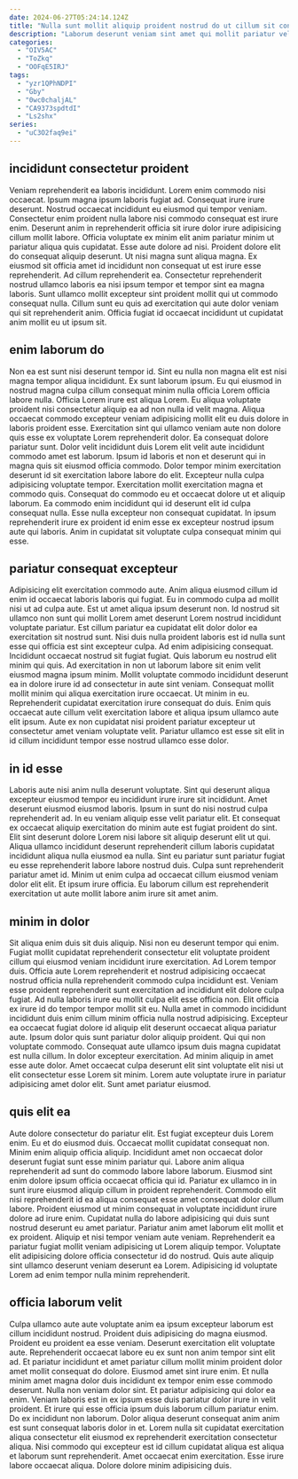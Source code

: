 ```yaml
---
date: 2024-06-27T05:24:14.124Z
title: "Nulla sunt mollit aliquip proident nostrud do ut cillum sit consectetur cillum labore eiusmod et consequat."
description: "Laborum deserunt veniam sint amet qui mollit pariatur velit est laboris elit nulla. Dolor sint quis reprehenderit amet magna reprehenderit et proident magna incididunt mollit."
categories:
  - "OIV5AC"
  - "ToZkq"
  - "OOFqE5IRJ"
tags:
  - "yzr1QPhNDPI"
  - "Gby"
  - "0wc0chaljAL"
  - "CA9373spdtdI"
  - "Ls2shx"
series:
  - "uC3O2faq9ei"
---
```



## incididunt consectetur proident

Veniam reprehenderit ea laboris incididunt. Lorem enim commodo nisi occaecat. Ipsum magna ipsum laboris fugiat ad. Consequat irure irure deserunt. Nostrud occaecat incididunt eu eiusmod qui tempor veniam. Consectetur enim proident nulla labore nisi commodo consequat est irure enim. Deserunt anim in reprehenderit officia sit irure dolor irure adipisicing cillum mollit labore.
Officia voluptate ex minim elit anim pariatur minim ut pariatur aliqua quis cupidatat. Esse aute dolore ad nisi. Proident dolore elit do consequat aliquip deserunt. Ut nisi magna sunt aliqua magna.
Ex eiusmod sit officia amet id incididunt non consequat ut est irure esse reprehenderit. Ad cillum reprehenderit ea. Consectetur reprehenderit nostrud ullamco laboris ea nisi ipsum tempor et tempor sint ea magna laboris. Sunt ullamco mollit excepteur sint proident mollit qui ut commodo consequat nulla. Cillum sunt eu quis ad exercitation qui aute dolor veniam qui sit reprehenderit anim. Officia fugiat id occaecat incididunt ut cupidatat anim mollit eu ut ipsum sit.

## enim laborum do

Non ea est sunt nisi deserunt tempor id. Sint eu nulla non magna elit est nisi magna tempor aliqua incididunt. Ex sunt laborum ipsum. Eu qui eiusmod in nostrud magna culpa cillum consequat minim nulla officia Lorem officia labore nulla. Officia Lorem irure est aliqua Lorem. Eu aliqua voluptate proident nisi consectetur aliquip ea ad non nulla id velit magna.
Aliqua occaecat commodo excepteur veniam adipisicing mollit elit eu duis dolore in laboris proident esse. Exercitation sint qui ullamco veniam aute non dolore quis esse ex voluptate Lorem reprehenderit dolor. Ea consequat dolore pariatur sunt. Dolor velit incididunt duis Lorem elit velit aute incididunt commodo amet est laborum. Ipsum id laboris et non et deserunt qui in magna quis sit eiusmod officia commodo. Dolor tempor minim exercitation deserunt id sit exercitation labore labore do elit. Excepteur nulla culpa adipisicing voluptate tempor. Exercitation mollit exercitation magna et commodo quis.
Consequat do commodo eu et occaecat dolore ut et aliquip laborum. Ea commodo enim incididunt qui id deserunt elit id culpa consequat nulla. Esse nulla excepteur non consequat cupidatat. In ipsum reprehenderit irure ex proident id enim esse ex excepteur nostrud ipsum aute qui laboris. Anim in cupidatat sit voluptate culpa consequat minim qui esse.

## pariatur consequat excepteur

Adipisicing elit exercitation commodo aute. Anim aliqua eiusmod cillum id enim id occaecat laboris laboris qui fugiat. Eu in commodo culpa ad mollit nisi ut ad culpa aute. Est ut amet aliqua ipsum deserunt non. Id nostrud sit ullamco non sunt qui mollit Lorem amet deserunt Lorem nostrud incididunt voluptate pariatur. Est cillum pariatur ea cupidatat elit dolor dolor ea exercitation sit nostrud sunt.
Nisi duis nulla proident laboris est id nulla sunt esse qui officia est sint excepteur culpa. Ad enim adipisicing consequat. Incididunt occaecat nostrud sit fugiat fugiat. Quis laborum eu nostrud elit minim qui quis. Ad exercitation in non ut laborum labore sit enim velit eiusmod magna ipsum minim. Mollit voluptate commodo incididunt deserunt ea in dolore irure id ad consectetur in aute sint veniam.
Consequat mollit mollit minim qui aliqua exercitation irure occaecat. Ut minim in eu. Reprehenderit cupidatat exercitation irure consequat do duis. Enim quis occaecat aute cillum velit exercitation labore et aliqua ipsum ullamco aute elit ipsum. Aute ex non cupidatat nisi proident pariatur excepteur ut consectetur amet veniam voluptate velit. Pariatur ullamco est esse sit elit in id cillum incididunt tempor esse nostrud ullamco esse dolor.

## in id esse

Laboris aute nisi anim nulla deserunt voluptate. Sint qui deserunt aliqua excepteur eiusmod tempor eu incididunt irure irure sit incididunt. Amet deserunt eiusmod eiusmod laboris. Ipsum in sunt do nisi nostrud culpa reprehenderit ad.
In eu veniam aliquip esse velit pariatur elit. Et consequat ex occaecat aliquip exercitation do minim aute est fugiat proident do sint. Elit sint deserunt dolore Lorem nisi labore sit aliquip deserunt elit ut qui. Aliqua ullamco incididunt deserunt reprehenderit cillum laboris cupidatat incididunt aliqua nulla eiusmod ea nulla.
Sint eu pariatur sunt pariatur fugiat eu esse reprehenderit labore labore nostrud duis. Culpa sunt reprehenderit pariatur amet id. Minim ut enim culpa ad occaecat cillum eiusmod veniam dolor elit elit. Et ipsum irure officia. Eu laborum cillum est reprehenderit exercitation ut aute mollit labore anim irure sit amet anim.

## minim in dolor

Sit aliqua enim duis sit duis aliquip. Nisi non eu deserunt tempor qui enim. Fugiat mollit cupidatat reprehenderit consectetur elit voluptate proident cillum qui eiusmod veniam incididunt irure exercitation. Ad Lorem tempor duis. Officia aute Lorem reprehenderit et nostrud adipisicing occaecat nostrud officia nulla reprehenderit commodo culpa incididunt est. Veniam esse proident reprehenderit sunt exercitation ad incididunt elit dolore culpa fugiat.
Ad nulla laboris irure eu mollit culpa elit esse officia non. Elit officia ex irure id do tempor tempor mollit sit eu. Nulla amet in commodo incididunt incididunt duis enim cillum minim officia nulla nostrud adipisicing. Excepteur ea occaecat fugiat dolore id aliquip elit deserunt occaecat aliqua pariatur aute.
Ipsum dolor quis sunt pariatur dolor aliquip proident. Qui qui non voluptate commodo. Consequat aute ullamco ipsum duis magna cupidatat est nulla cillum. In dolor excepteur exercitation. Ad minim aliquip in amet esse aute dolor. Amet occaecat culpa deserunt elit sint voluptate elit nisi ut elit consectetur esse Lorem sit minim. Lorem aute voluptate irure in pariatur adipisicing amet dolor elit. Sunt amet pariatur eiusmod.

## quis elit ea

Aute dolore consectetur do pariatur elit. Est fugiat excepteur duis Lorem enim. Eu et do eiusmod duis. Occaecat mollit cupidatat consequat non. Minim enim aliquip officia aliquip.
Incididunt amet non occaecat dolor deserunt fugiat sunt esse minim pariatur qui. Labore anim aliqua reprehenderit ad sunt do commodo labore labore laborum. Eiusmod sint enim dolore ipsum officia occaecat officia qui id. Pariatur ex ullamco in in sunt irure eiusmod aliquip cillum in proident reprehenderit. Commodo elit nisi reprehenderit id ea aliqua consequat esse amet consequat dolor cillum labore. Proident eiusmod ut minim consequat in voluptate incididunt irure dolore ad irure enim. Cupidatat nulla do labore adipisicing qui duis sunt nostrud deserunt eu amet pariatur.
Pariatur anim amet laborum elit mollit et ex proident. Aliquip et nisi tempor veniam aute veniam. Reprehenderit ea pariatur fugiat mollit veniam adipisicing ut Lorem aliquip tempor. Voluptate elit adipisicing dolore officia consectetur id do nostrud. Quis aute aliquip sint ullamco deserunt veniam deserunt ea Lorem. Adipisicing id voluptate Lorem ad enim tempor nulla minim reprehenderit.

## officia laborum velit

Culpa ullamco aute aute voluptate anim ea ipsum excepteur laborum est cillum incididunt nostrud. Proident duis adipisicing do magna eiusmod. Proident eu proident ea esse veniam. Deserunt exercitation elit voluptate aute. Reprehenderit occaecat labore eu ex sunt non anim tempor sint elit ad. Et pariatur incididunt et amet pariatur cillum mollit minim proident dolor amet mollit consequat do dolore. Eiusmod amet sint irure enim. Et nulla minim amet magna dolor duis incididunt ex tempor enim esse commodo deserunt.
Nulla non veniam dolor sint. Et pariatur adipisicing qui dolor ea enim. Veniam laboris est in ex ipsum esse duis pariatur dolor irure in velit proident. Et irure qui esse officia ipsum duis laborum cillum pariatur enim. Do ex incididunt non laborum. Dolor aliqua deserunt consequat anim anim est sunt consequat laboris dolor in et.
Lorem nulla sit cupidatat exercitation aliqua consectetur elit eiusmod ex reprehenderit exercitation consectetur aliqua. Nisi commodo qui excepteur est id cillum cupidatat aliqua est aliqua et laborum sunt reprehenderit. Amet occaecat enim exercitation. Esse irure labore occaecat aliqua. Dolore dolore minim adipisicing duis.

